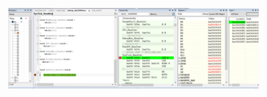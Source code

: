 ![image](https://github.com/jhoo08/EmbeddedSystem100/blob/master/Assignment7/Homework7screenshot.PNG)